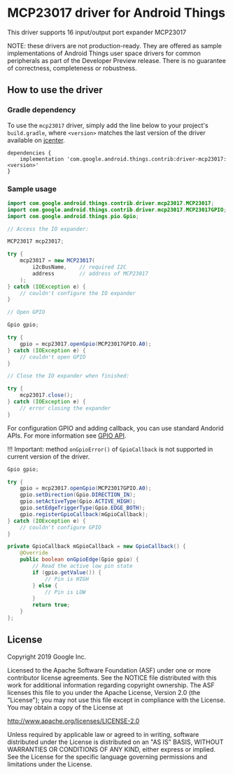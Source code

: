 MCP23017 driver for Android Things
=================================

This driver supports 16 input/output port expander MCP23017

NOTE: these drivers are not production-ready. They are offered as sample
implementations of Android Things user space drivers for common peripherals
as part of the Developer Preview release. There is no guarantee
of correctness, completeness or robustness.

How to use the driver
---------------------

### Gradle dependency

To use the `mcp23017` driver, simply add the line below to your project's `build.gradle`,
where `<version>` matches the last version of the driver available on [jcenter][jcenter].

```
dependencies {
    implementation 'com.google.android.things.contrib:driver-mcp23017:<version>'
}
```

### Sample usage

```java
import com.google.android.things.contrib.driver.mcp23017.MCP23017;
import com.google.android.things.contrib.driver.mcp23017.MCP23017GPIO;
import com.google.android.things.pio.Gpio;

// Access the IO expander:

MCP23017 mcp23017;

try {
    mcp23017 = new MCP23017(
        i2cBusName,    // required I2C
        address        // address of MCP23017
    );
} catch (IOException e) {
    // couldn't configure the IO expander
}

// Open GPIO

Gpio gpio;

try {
    gpio = mcp23017.openGpio(MCP23017GPIO.A0);
} catch (IOException e) {
    // couldn't open GPIO
}

// Close the IO expander when finished:

try {
    mcp23017.close();
} catch (IOException e) {
    // error closing the expander
}
```

For configuration GPIO and adding callback, you can use standard Andorid APIs. 
For more information see [GPIO API](https://developer.android.com/things/sdk/pio/gpio).

!!! Important: method `onGpioError()` of `GpioCallback` is not supported in current version of the driver. 

```java
Gpio gpio;

try {
    gpio = mcp23017.openGpio(MCP23017GPIO.A0);
    gpio.setDirection(Gpio.DIRECTION_IN);
    gpio.setActiveType(Gpio.ACTIVE_HIGH);       
    gpio.setEdgeTriggerType(Gpio.EDGE_BOTH);
    gpio.registerGpioCallback(mGpioCallback);
} catch (IOException e) {
    // couldn't configure GPIO
} 

private GpioCallback mGpioCallback = new GpioCallback() {
    @Override
    public boolean onGpioEdge(Gpio gpio) {
        // Read the active low pin state
        if (gpio.getValue()) {
            // Pin is HIGH
        } else {
            // Pin is LOW
        }
        return true;
    }
};
```


License
-------

Copyright 2019 Google Inc.

Licensed to the Apache Software Foundation (ASF) under one or more contributor
license agreements.  See the NOTICE file distributed with this work for
additional information regarding copyright ownership.  The ASF licenses this
file to you under the Apache License, Version 2.0 (the "License"); you may not
use this file except in compliance with the License.  You may obtain a copy of
the License at

  http://www.apache.org/licenses/LICENSE-2.0

Unless required by applicable law or agreed to in writing, software
distributed under the License is distributed on an "AS IS" BASIS, WITHOUT
WARRANTIES OR CONDITIONS OF ANY KIND, either express or implied.  See the
License for the specific language governing permissions and limitations under
the License.

[jcenter]: https://bintray.com/google/androidthings/contrib-driver-mcp23017/_latestVersion
